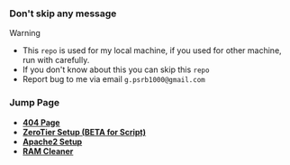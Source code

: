 ### Don't skip any message
> [!WARNING]
> - This `repo` is used for my local machine, if you used for other machine, run with carefully.
> - If you don't know about this you can skip this `repo`
> - Report bug to me via email `g.psrb1000@gmail.com`

### Jump Page
- **[404 Page](https://coolq4s.github.io/server-lnx/html/404/)**
- **[ZeroTier Setup (BETA for Script)](https://github.com/coolq4s/server-lnx/tree/20bb89d7721bcc6518fef3d2ccffb820cb21dda3/zerotier)**
- **[Apache2 Setup](https://github.com/coolq4s/server-lnx/blob/25cbaca85fdcb2983960329e531d5780068e9867/apache2/README.md)**
- **[RAM Cleaner](https://github.com/coolq4s/server-lnx/blob/8f3dbb601950fe3a508eeb7310a9ae677cc3f5cf/cleaner/RAM/README.md)**